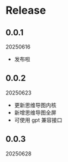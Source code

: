 # Release

## 0.0.1

20250616

- 发布啦

## 0.0.2

20250623

- 更新思维导图内核
- 新增思维导图全屏
- 可使用 gpt 兼容接口

## 0.0.3

20250628

